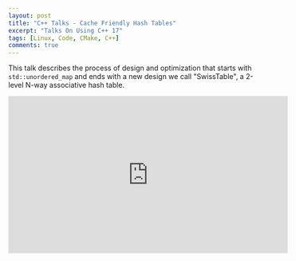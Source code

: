 ```yaml
---
layout: post
title: "C++ Talks - Cache Friendly Hash Tables"
excerpt: "Talks On Using C++ 17"
tags: [Linux, Code, CMake, C++]
comments: true
---
```

This talk describes the process of design and optimization that starts with ``std::unordered_map`` and ends with a new design we call "SwissTable", a 2-level N-way associative hash table.
<iframe width="560" height="315" src="https://www.youtube.com/embed/ncHmEUmJZf4" frameborder="0" allow="accelerometer; autoplay; encrypted-media; gyroscope; picture-in-picture" allowfullscreen></iframe>
